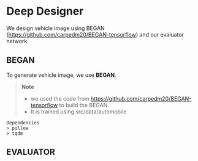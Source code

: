 # Deep Designer

We design vehicle image using BEGAN (https://github.com/carpedm20/BEGAN-tensorflow) and our evaluator network

## BEGAN

To generate vehicle image, we use **BEGAN**.

> **Note**
> - we used the code from https://github.com/carpedm20/BEGAN-tensorflow to build the BEGAN.
> - It is trained using src/data/automobile
> 

```
Dependencies
> pillow
> tqdm
```

## EVALUATOR